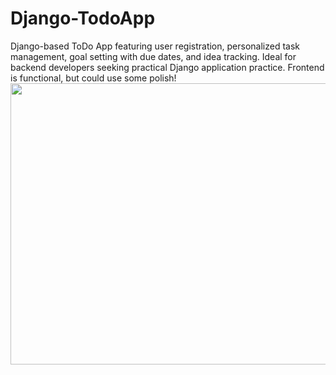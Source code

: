 # Django-TodoApp
 Django-based ToDo App featuring user registration, personalized task management, goal setting with due dates, and idea tracking. Ideal for backend developers seeking practical Django application practice. Frontend is functional, but could use some polish!
<img height="450" src="C:\Users\NP\Pictures\Screenshots\Screenshot (3).png" width="600"/>